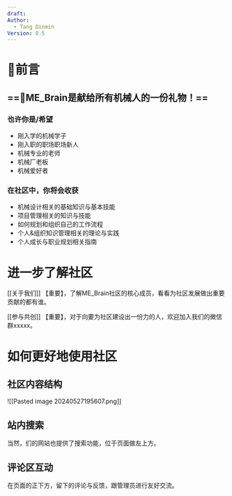 ```yaml
---
draft: 
Author:
  - Tang Qinmin
Version: 0.5
---
```

# 🎈前言 

## ==🎁ME_Brain是献给所有机械人的一份礼物！==

### 也许你是/希望
- 刚入学的机械学子
- 刚入职的职场职场新人
- 机械专业的老师
- 机械厂老板
- 机械爱好者


### 在社区中，你将会收获
- 机械设计相关的基础知识与基本技能 
- 项目管理相关的知识与技能
- 如何规划和组织自己的工作流程
- 个人&组织知识管理相关的理论与实践
- 个人成长与职业规划相关指南

# 进一步了解社区

[[关于我们]]  【重要】，了解ME_Brain社区的核心成员，看看为社区发展做出重要贡献的都有谁。

[[参与共创]]  【重要】，对于向要为社区建设出一份力的人，欢迎加入我们的微信群xxxxx。

# 如何更好地使用社区

## 社区内容结构

![[Pasted image 20240527195607.png]]

## 站内搜索
当然，们的网站也提供了搜索功能，位于页面做左上方。

## 评论区互动
在页面的正下方，留下的评论与反馈，跟管理员进行友好交流。